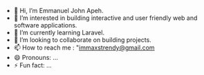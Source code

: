 - 👋 Hi, I’m Emmanuel John Apeh.
- 👀 I’m interested in building interactive and user friendly  web and software applications.
- 🌱 I’m currently learning Laravel.
- 💞️ I’m looking to collaborate on building projects.
- 📫 How to reach me : "immaxstrendy@gmail.com
- 😄 Pronouns: ...
- ⚡ Fun fact: ...


<!---
expensive1i/expensive1i is a ✨ special ✨ repository because its `README.md` (this file) appears on your GitHub profile.
You can click the Preview link to take a look at your changes.
--->
